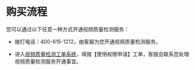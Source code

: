 # 购买流程

您可以通过以下任意一种方式开通视频质量检测服务：

-   拨打电话：400-615-1212，由客服为您开通视频质量检测服务。

-   进入[视频质量检测工单系统](https://ticket.jdcloud.com/applyorder/form?cateId=352&questionId=821)，填报【使用权限申请】工单，客服会联系您处理视频质量检测服务开通事宜。
